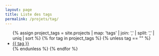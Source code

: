 ```yaml
---
layout: page
title: Liste des tags
permalink: /projets/tag/
---
```


<ul>
  {% assign project_tags = site.projects | map: 'tags' | join: ',' | split: ',' | uniq | sort %}
  {% for tag in project_tags %}
    {% unless tag == "" %}
      <li>
        <a href="{{ tag | slugify | prepend: '/projets/tag/' | relative_url }}">
          <i class="fa-solid fa-hashtag fa-sm"></i> {{ tag }}
        </a>
      </li>
    {% endunless %}
  {% endfor %}
</ul>
